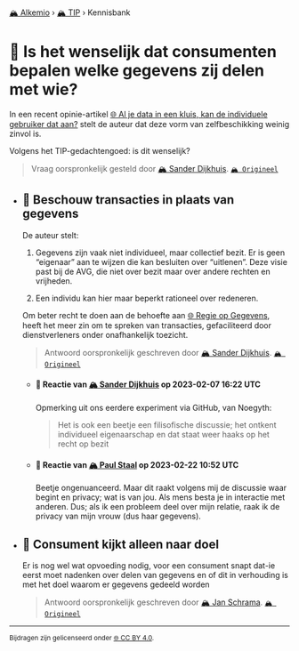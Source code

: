 [🏔️ Alkemio](https://welcome.alkem.io/) › [🏔️ TIP](https://alkem.io/tip/dashboard) › Kennisbank
# 📄 Is het wenselijk dat consumenten bepalen welke gegevens zij delen met wie?
In een recent opinie-artikel [🌐 Al je data in een kluis, kan de individuele gebruiker dat aan?](https://publicspaces.net/2022/11/10/al-je-data-in-een-kluis-kan-de-individuele-gebruiker-dat-aan/) stelt de auteur dat deze vorm van zelfbeschikking weinig zinvol is.

Volgens het TIP-gedachtengoed: is dit wenselijk?
> Vraag oorspronkelijk gesteld door [🏔️ Sander Dijkhuis](https://alkem.io/user/sander-dijkhuis-3912). [`🏔️ Origineel`](https://alkem.io/tip/collaboration/ishetwenselijkdat-8423)

- ## <a id="beschouwtransacties-3432"></a> 📌 Beschouw transacties in plaats van gegevens
  De auteur stelt:
  
  
  
  1. Gegevens zijn vaak niet individueel, maar collectief bezit. Er is geen “eigenaar” aan te wijzen die kan besluiten over “uitlenen”. Deze visie past bij de AVG, die niet over bezit maar over andere rechten en vrijheden.
  
  2. Een individu kan hier maar beperkt rationeel over redeneren.
  
  
  
  Om beter recht te doen aan de behoefte aan [🌐 Regie op Gegevens](https://www.digitaleoverheid.nl/overzicht-van-alle-onderwerpen/regie-op-gegevens/), heeft het meer zin om te spreken van transacties, gefaciliteerd door dienstverleners onder onafhankelijk toezicht.

  
  > Antwoord oorspronkelijk geschreven door [🏔️ Sander Dijkhuis](https://alkem.io/tip/collaboration/ishetwenselijkdat-8423/posts/beschouwtransacties-3432). [`🏔️ Origineel`](https://alkem.io/tip/collaboration/ishetwenselijkdat-8423/posts/beschouwtransacties-3432)

    - #### 💬 Reactie van [🏔️ Sander Dijkhuis](https://alkem.io/user/sander-dijkhuis-3912) op 2023-02-07 16:22 UTC
          
      Opmerking uit ons eerdere experiment via GitHub, van Noegyth:
      
      > Het is ook een beetje een filisofische discussie; het ontkent individueel eigenaarschap en dat staat weer haaks op het recht op bezit
    - #### 💬 Reactie van [🏔️ Paul Staal](https://alkem.io/user/paul-staal-854) op 2023-02-22 10:52 UTC
          
      Beetje ongenuanceerd. Maar dit raakt volgens mij de discussie waar begint en privacy; wat is van jou. Als mens besta je in interactie met anderen. Dus; als ik een probleem deel over mijn relatie, raak ik de privacy van mijn vrouw (dus haar gegevens).
- ## <a id="consumentkijktalle-5081"></a> 📌 Consument kijkt alleen naar doel
  Er is nog wel wat opvoeding nodig, voor een consument snapt dat-ie eerst moet nadenken over delen van gegevens en of dit in verhouding  is met het doel waarom er gegevens gedeeld worden

  
  > Antwoord oorspronkelijk geschreven door [🏔️ Jan Schrama](https://alkem.io/tip/collaboration/ishetwenselijkdat-8423/posts/consumentkijktalle-5081). [`🏔️ Origineel`](https://alkem.io/tip/collaboration/ishetwenselijkdat-8423/posts/consumentkijktalle-5081)

* * *
<small>Bijdragen zijn gelicenseerd onder [🌐 CC BY 4.0](https://creativecommons.org/licenses/by/4.0/deed.nl).</small>
